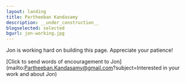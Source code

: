 ```yaml
---
layout: landing
title: Partheeban Kandasamy
description: __under_construction__
blogselected: selected
bgurl: jon-working.jpg
---
```


Jon is working hard on building this page. Appreciate your patience!

 [Click to send words of encouragement to Jon](mailto:Partheeban.Kandasamy@gmail.com?subject=Interested in your work and about Jon)

